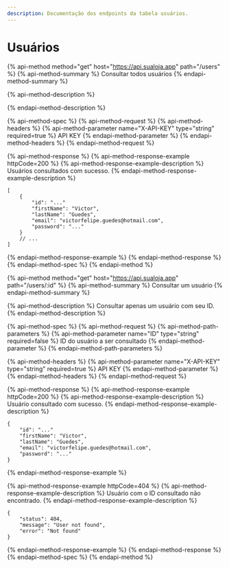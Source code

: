 ```yaml
---
description: Documentação dos endpoints da tabela usuários.
---
```


# Usuários

{% api-method method="get" host="https://api.sualoja.app" path="/users" %}
{% api-method-summary %}
Consultar todos usuários
{% endapi-method-summary %}

{% api-method-description %}

{% endapi-method-description %}

{% api-method-spec %}
{% api-method-request %}
{% api-method-headers %}
{% api-method-parameter name="X-API-KEY" type="string" required=true %}
API KEY
{% endapi-method-parameter %}
{% endapi-method-headers %}
{% endapi-method-request %}

{% api-method-response %}
{% api-method-response-example httpCode=200 %}
{% api-method-response-example-description %}
Usuários consultados com sucesso.
{% endapi-method-response-example-description %}

```
[
    {
        "id": "..."
        "firstName": "Victor",
        "lastName": "Guedes",
        "email": "victorfelipe.guedes@hotmail.com",
        "password": "..."
    }
    // ...
]
```
{% endapi-method-response-example %}
{% endapi-method-response %}
{% endapi-method-spec %}
{% endapi-method %}

{% api-method method="get" host="https://api.sualoja.app" path="/users/:id" %}
{% api-method-summary %}
Consultar um usuário
{% endapi-method-summary %}

{% api-method-description %}
Consultar apenas um usuário com seu ID.
{% endapi-method-description %}

{% api-method-spec %}
{% api-method-request %}
{% api-method-path-parameters %}
{% api-method-parameter name="ID" type="string" required=false %}
ID do usuário a ser consultado
{% endapi-method-parameter %}
{% endapi-method-path-parameters %}

{% api-method-headers %}
{% api-method-parameter name="X-API-KEY" type="string" required=true %}
API KEY
{% endapi-method-parameter %}
{% endapi-method-headers %}
{% endapi-method-request %}

{% api-method-response %}
{% api-method-response-example httpCode=200 %}
{% api-method-response-example-description %}
Usuário consultado com sucesso.
{% endapi-method-response-example-description %}

```
{
    "id": "..."
    "firstName": "Victor",
    "lastName": "Guedes",
    "email": "victorfelipe.guedes@hotmail.com",
    "password": "..."
}
```
{% endapi-method-response-example %}

{% api-method-response-example httpCode=404 %}
{% api-method-response-example-description %}
Usuário com o ID consultado não encontrado.
{% endapi-method-response-example-description %}

```
{
    "status": 404,
    "message": "User not found",
    "error": "Not found"
}
```
{% endapi-method-response-example %}
{% endapi-method-response %}
{% endapi-method-spec %}
{% endapi-method %}



